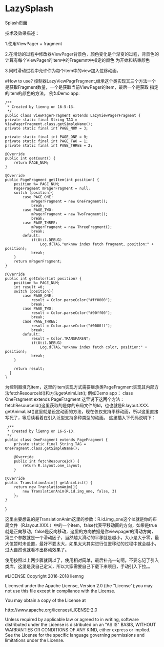 # LazySplash
Splash页面

  技术及效果描述：
  
  1.使用ViewPager + fragment
  
  2.在滑动的过程中修改器ViewPager背景色，颜色变化是个渐变的过程，背景色的计算有每个ViewPager的item中的Fragemnt中指定的颜色
  为开始和结束颜色
  
  3.同时滑动过程中允许你为每个item中的view加入位移动画。

#How to use?
控制器LazyViewPagrFragment,继承这个类实现其三个方法一个是获取Fragment数量，一个是获取当前ViewPager的item，最后一个是获取
指定的item的颜色的方法。
例如Demo app:

    /**
     * Created by liemng on 16-5-13.
     */
    public class ViewPagerFragment extends LazyViewPagerFragment {
    private static final String TAG = ViewPagerFragment.class.getSimpleName();
    private static final int PAGE_NUM = 3;

    private static final int PAGE_ONE = 0;
    private static final int PAGE_TWO = 1;
    private static final int PAGE_THREE = 2;

    @Override
    public int getCount() {
        return PAGE_NUM;
    }

    @Override
    public PageFragment getItem(int position) {
        position %= PAGE_NUM;
        PageFragment mPagerFragment = null;
        switch (position){
            case PAGE_ONE:
                mPagerFragment = new OneFragment();
                break;
            case PAGE_TWO:
                mPagerFragment = new TwoFragment();
                break;
            case PAGE_THREE:
                mPagerFragment = new ThreeFragment();
                break;
            default:
                if(Util.DEBUG)
                    Log.d(TAG,"unknow index fetch fragment, position:" + position);
                break;
        }
        return mPagerFragment;
    }

    @Override
    public int getColor(int position) {
        position %= PAGE_NUM;
        int result =0;
        switch (position){
            case PAGE_ONE:
                result = Color.parseColor("#ff0000");
                break;
            case PAGE_TWO:
                result = Color.parseColor("#00ff00");
                break;
            case PAGE_THREE:
                result = Color.parseColor("#0000ff");
                break;
            default:
                result = Color.TRANSPARENT;
                if(Util.DEBUG)
                    Log.d(TAG,"unknow index fetch color, position:" + position);
                break;
        }

        return result;
      }
    }
  
为控制器填充item，这里的item实现方式需要继承类PageFragment实现其内部方法fetchResourceId()和方法getAnimList();
例如Demo app：
    class OneFragment extends PageFragment 
这里说下这两个方法：
fetchResourceId()这里获取的是你的布局文件的Id，也也就是R.layout.XXX.
getAnimaList()这里就是设定动画的方法，现在仅仅支持平移动画，所以这里直接写死了，等后续看着在引入泛型支持多种类型的动画。
这里插入下代码说明下：

     /**
     * Created by liemng on 16-5-13.
     */
    public class OneFragment extends PageFragment {
        private static final String TAG = OneFragment.class.getSimpleName();
    
        @Override
        public int fetchResourceId() {
            return R.layout.one_layout;
        }

    @Override
    public TranslationAnim[] getAnimList() {
        return new TranslationAnim[]{
            new TranslationAnim(R.id.img_one, false, 3)
        };
    }
  }

这里主要想说的是TranslationAnim这里的参数：R.id.img_one这个id就是你的布局文件（R.layout.XXX.）中的一个item，false代表平移动画的方向，如果是true就是正向移动，false是反向移动，这里的方向依据是你viewpager的滑动方向，第三个参数就是一个滑动因子，当然越大滑动的平移就是越小，大小是大于零，最大值暂时未设置，最好不要太大，如果太大其实进行位置移动的过程中就会越小，过大自然也就看不出移动效果了。
      
使用按照以上两步骤就阔以了，使用相对简单，最后补充一句啊，不要忘记了引入类库，这里是我自己定义，所以大家需要自己下载下来项目，手动引入下拉。。
      
      
    
    
#LICENSE
Copyright 2016-2018 liemng

Licensed under the Apache License, Version 2.0 (the "License");you may not use this file except in compliance with the License.

You may obtain a copy of the License at

http://www.apache.org/licenses/LICENSE-2.0

Unless required by applicable law or agreed to in writing, software distributed under the License is distributed on an "AS IS" BASIS, WITHOUT WARRANTIES OR CONDITIONS OF ANY KIND, either express or implied. See the License for the specific language governing permissions and limitations under the License.
  

